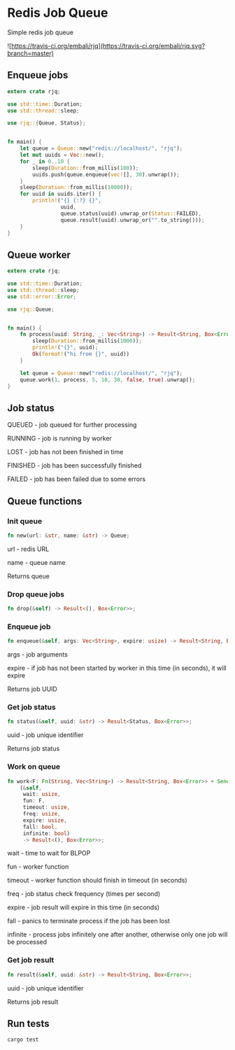 # Redis Job Queue

Simple redis job queue

![https://travis-ci.org/embali/rjq](https://travis-ci.org/embali/rjq.svg?branch=master)


## Enqueue jobs

```rust
extern crate rjq;

use std::time::Duration;
use std::thread::sleep;

use rjq::{Queue, Status};


fn main() {
    let queue = Queue::new("redis://localhost/", "rjq");
    let mut uuids = Vec::new();
    for _ in 0..10 {
        sleep(Duration::from_millis(100));
        uuids.push(queue.enqueue(vec![], 30).unwrap());
    }
    sleep(Duration::from_millis(10000));
    for uuid in uuids.iter() {
        println!("{} {:?} {}",
                 uuid,
                 queue.status(uuid).unwrap_or(Status::FAILED),
                 queue.result(uuid).unwrap_or("".to_string()));
    }
}
```


## Queue worker

```rust
extern crate rjq;

use std::time::Duration;
use std::thread::sleep;
use std::error::Error;

use rjq::Queue;


fn main() {
    fn process(uuid: String, _: Vec<String>) -> Result<String, Box<Error>> {
        sleep(Duration::from_millis(1000));
        println!("{}", uuid);
        Ok(format!("hi from {}", uuid))
    }

    let queue = Queue::new("redis://localhost/", "rjq");
    queue.work(1, process, 5, 10, 30, false, true).unwrap();
}
```


## Job status

QUEUED - job queued for further processing

RUNNING - job is running by worker

LOST - job has not been finished in time

FINISHED - job has been successfully finished

FAILED - job has been failed due to some errors


## Queue functions

### Init queue

```rust
fn new(url: &str, name: &str) -> Queue;
```

url - redis URL

name - queue name

Returns queue

### Drop queue jobs

```rust
fn drop(&self) -> Result<(), Box<Error>>;
```

### Enqueue job

```rust
fn enqueue(&self, args: Vec<String>, expire: usize) -> Result<String, Box<Error>>;
```

args - job arguments

expire - if job has not been started by worker in this time (in seconds), it will expire

Returns job UUID

### Get job status

```rust
fn status(&self, uuid: &str) -> Result<Status, Box<Error>>;
```

uuid - job unique identifier

Returns job status

### Work on queue

```rust
fn work<F: Fn(String, Vec<String>) -> Result<String, Box<Error>> + Send + Sync + 'static>
    (&self,
     wait: usize,
     fun: F,
     timeout: usize,
     freq: usize,
     expire: usize,
     fall: bool,
     infinite: bool)
     -> Result<(), Box<Error>>;
```

wait - time to wait for BLPOP

fun - worker function

timeout - worker function should finish in timeout (in seconds)

freq - job status check frequency (times per second)

expire - job result will expire in this time (in seconds)

fall - panics to terminate process if the job has been lost

infinite - process jobs infinitely one after another, otherwise only one job will be processed

### Get job result

```rust
fn result(&self, uuid: &str) -> Result<String, Box<Error>>;
```

uuid - job unique identifier

Returns job result


## Run tests

```bash
cargo test
```

